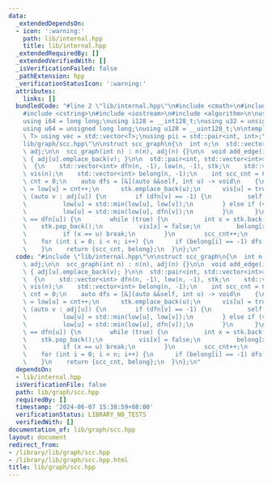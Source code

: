 ```yaml
---
data:
  _extendedDependsOn:
  - icon: ':warning:'
    path: lib/internal.hpp
    title: lib/internal.hpp
  _extendedRequiredBy: []
  _extendedVerifiedWith: []
  _isVerificationFailed: false
  _pathExtension: hpp
  _verificationStatusIcon: ':warning:'
  attributes:
    links: []
  bundledCode: "#line 2 \"lib/internal.hpp\"\n#include <cmath>\n#include <vector>\n\
    #include <cstring>\n#include <iostream>\n#include <algorithm>\n\nusing i32 = int;\n\
    using i64 = long long;\nusing i128 = __int128_t;\nusing u32 = unsigned int;\n\
    using u64 = unsigned long long;\nusing u128 = __uint128_t;\n\ntemplate<typename\
    \ T> using vec = std::vector<T>;\nusing pii = std::pair<int, int>;\n#line 2 \"\
    lib/graph/scc.hpp\"\n\nstruct scc_graph\n{\n  int n;\n  std::vector<std::vector<int>>\
    \ adj;\n\n  scc_graph(int n) : n(n), adj(n) {}\n\n  void add_edge(int u, int v)\
    \ { adj[u].emplace_back(v); }\n\n  std::pair<int, std::vector<int>> solve()\n\
    \  {\n    std::vector<int> dfn(n, -1), low(n, -1), stk;\n    std::vector<bool>\
    \ vis(n);\n    std::vector<int> belong(n, -1);\n    int scc_cnt = 0;\n    int\
    \ cnt = 0;\n    auto dfs = [&](auto &&self, int u) -> void\n    {\n      dfn[u]\
    \ = low[u] = cnt++;\n      stk.emplace_back(u);\n      vis[u] = true;\n      for\
    \ (auto v : adj[u]) {\n        if (dfn[v] == -1) {\n          self(self, v);\n\
    \          low[u] = std::min(low[u], low[v]);\n        } else if (vis[v]) {\n\
    \          low[u] = std::min(low[u], dfn[v]);\n        }\n      }\n      if (low[u]\
    \ == dfn[u]) {\n        while (true) {\n          int x = stk.back();\n      \
    \    stk.pop_back();\n          vis[x] = false;\n          belong[x] = scc_cnt;\n\
    \          if (x == u) break;\n        }\n        scc_cnt++;\n      }\n    };\n\
    \    for (int i = 0; i < n; i++) {\n      if (belong[i] == -1) dfs(dfs, i);\n\
    \    }\n    return {scc_cnt, belong};\n  }\n};\n"
  code: "#include \"lib/internal.hpp\"\n\nstruct scc_graph\n{\n  int n;\n  std::vector<std::vector<int>>\
    \ adj;\n\n  scc_graph(int n) : n(n), adj(n) {}\n\n  void add_edge(int u, int v)\
    \ { adj[u].emplace_back(v); }\n\n  std::pair<int, std::vector<int>> solve()\n\
    \  {\n    std::vector<int> dfn(n, -1), low(n, -1), stk;\n    std::vector<bool>\
    \ vis(n);\n    std::vector<int> belong(n, -1);\n    int scc_cnt = 0;\n    int\
    \ cnt = 0;\n    auto dfs = [&](auto &&self, int u) -> void\n    {\n      dfn[u]\
    \ = low[u] = cnt++;\n      stk.emplace_back(u);\n      vis[u] = true;\n      for\
    \ (auto v : adj[u]) {\n        if (dfn[v] == -1) {\n          self(self, v);\n\
    \          low[u] = std::min(low[u], low[v]);\n        } else if (vis[v]) {\n\
    \          low[u] = std::min(low[u], dfn[v]);\n        }\n      }\n      if (low[u]\
    \ == dfn[u]) {\n        while (true) {\n          int x = stk.back();\n      \
    \    stk.pop_back();\n          vis[x] = false;\n          belong[x] = scc_cnt;\n\
    \          if (x == u) break;\n        }\n        scc_cnt++;\n      }\n    };\n\
    \    for (int i = 0; i < n; i++) {\n      if (belong[i] == -1) dfs(dfs, i);\n\
    \    }\n    return {scc_cnt, belong};\n  }\n};\n"
  dependsOn:
  - lib/internal.hpp
  isVerificationFile: false
  path: lib/graph/scc.hpp
  requiredBy: []
  timestamp: '2024-06-07 15:38:59+08:00'
  verificationStatus: LIBRARY_NO_TESTS
  verifiedWith: []
documentation_of: lib/graph/scc.hpp
layout: document
redirect_from:
- /library/lib/graph/scc.hpp
- /library/lib/graph/scc.hpp.html
title: lib/graph/scc.hpp
---
```

